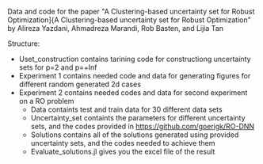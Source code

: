 Data and code for the paper "A Clustering-based uncertainty set for Robust Optimization]{A Clustering-based uncertainty set for Robust Optimization" by Alireza Yazdani, Ahmadreza Marandi, Rob Basten, and Lijia Tan

Structure:
  - Uset_construction contains tarining code for constructiong uncertainty sets for p=2 and p=+Inf
  - Experiment 1 contains needed code and data for generating figures for different random generated 2d cases
  - Experiment 2 contains needed codes and data for second experiment on a RO problem
      + Data containts test and train data for 30 different data sets
      + Uncertainty_set containts the parameters for different uncertainty sets, and the codes provided in https://github.com/goerigk/RO-DNN
      + Solutions contains all of the solutions generated using provided uncertainty sets, and the codes needed to achieve them
      + Evaluate_solutions.jl gives you the excel file of the result   
      
